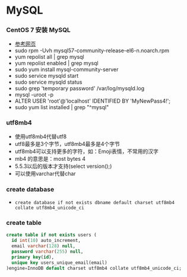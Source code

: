 # MySQL

### CentOS 7 安装 MySQL
- [参考网页](https://dev.mysql.com/doc/mysql-yum-repo-quick-guide/en/)
- sudo rpm -Uvh mysql57-community-release-el6-n.noarch.rpm
- yum repolist all | grep mysql
- yum repolist enabled | grep mysql
- sudo yum install mysql-community-server
- sudo service mysqld start
- sudo service mysqld status
- sudo grep 'temporary password' /var/log/mysqld.log
- mysql -uroot -p
- ALTER USER 'root'@'localhost' IDENTIFIED BY 'MyNewPass4!';
- sudo yum list installed | grep "^mysql"

### utf8mb4
- 使用utf8mb4代替utf8
- utf8最多是3个字节，utf8mb4最多是4个字节
- utf8mb4可以支持更多的字符，如：Emoji表情，不常用的汉字
- mb4 的意思是：most bytes 4
- 5.5.3以后的版本才支持(select version();)
- 可以使用varchar代替char

### create database
- `create database if not exists dbname default charset utf8mb4 collate utf8mb4_unicode_ci`

### create table
```sql
create table if not exists users (
  id int(10) auto_increment,
  email varchar(128) null,
  password varchar(255) null,
  primary key(id),
  unique key users_unique_email(email)
)engine=InnoDB default charset utf8mb4 collate utf8mb4_unicode_ci;
```
